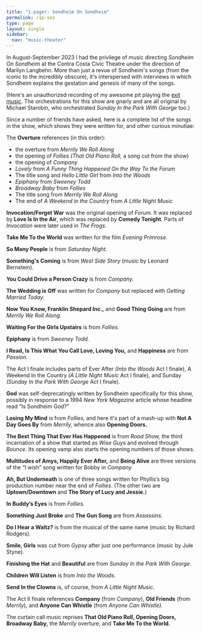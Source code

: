 ```yaml
---
title: "1-pager: Sondheim On Sondheim"
permalink: /1p-sos
type: page
layout: single
sidebar:
  nav: "music-theater"
---
```


In August-September 2023 I had the privilege of music directing
_Sondheim On Sondheim_ at the Contra Costa Civic Theatre under the
direction of Marilyn Langbehn.  More than just a revue of Sondheim's
songs (from the iconic to the incredibly obscure), it's interspersed
with interviews in which Sondheim explains the gestation and genesis
of many of the songs.

(Here's an unauthorized recording of my awesome pit playing the [exit
music](https://www.youtube.com/watch?v=pwkQRLX0Hok).  The
orchestrations for this show are gnarly and are all original by
Michael Starobin, who orchestrated _Sunday In the Park With George_ too.)

Since a number of friends have asked, here is a complete list of the
songs in the show, which shows they were written for, and other
curious minutiae:



The **Overture** references (in this order):

- the overture from _Merrily We Roll Along_
- the opening of _Follies (That Old Piano Roll,_ a song cut from the show)
- the opening of _Company_
- _Lovely_ from _A Funny Thing Happened On the Way To the Forum_
- The title song and _Hello Little Girl_ from _Into the Woods_
- _Epiphany_ from _Sweeney Todd_
- _Broadway Baby_ from _Follies_
- The title song from _Merrily We Roll Along_
- The end of _A Weekend in the Country_ from _A Little Night Music_

**Invocation/Forget War** was the original opening of _Forum._ It was replaced by **Love Is In the Air**, which was replaced by **Comedy Tonight**_._ Parts of _Invocation_ were later used in _The Frogs_.

**Take Me To the World** was written for the film _Evening Primrose._

**So Many People** is from _Saturday Night_.

**Something's Coming** is from _West Side Story_ (music by Leonard Bernstein).

**You Could Drive a Person Crazy** is from _Company._

**The Wedding is Off** was written for _Company_ but replaced with _Getting Married Today._

**Now You Know, Franklin Shepard Inc.,** and **Good Thing Going** are from _Merrily We Roll Along._

**Waiting For the Girls Upstairs** is from _Follies._

**Epiphany** is from _Sweeney Todd._

**I Read, Is This What You Call Love, Loving You,** and **Happiness** are from _Passion._

The Act I finale includes parts of Ever After _(Into the Woods_ Act I finale), A Weekend In the Country _(A Little Night Music_ Act I finale), and Sunday _(Sunday In the Park With George_ Act I finale).

**God** was self-deprecatingly written by Sondheim specifically for this show, possibly in response to a 1994 _New York Magazine_ article whose headline read “Is Sondheim God?”

**Losing My Mind** is from _Follies,_ and here it's part of a mash-up with **Not A Day Goes By** from _Merrily,_ whence also **Opening Doors.**

**The Best Thing That Ever Has Happened** is from _Road Show,_ the third incarnation of a show that started as _Wise Guys_ and evolved through _Bounce._ Its opening vamp also starts the opening numbers of those shows.

**Multitudes of Amys, Happily Ever After,** and **Being Alive** are three versions of the “I wish” song written for Bobby in _Company._

**Ah, But Underneath** is one of three songs written for Phyllis’s big production number near the end of _Follies_. (The other two are **Uptown/Downtown** and **The Story of Lucy and Jessie.**)

**In Buddy’s Eyes** is from _Follies._

**Something Just Broke** and **The Gun Song** are from _Assassins._

**Do I Hear a Waltz?** is from the musical of the same name (music by Richard Rodgers).

**Smile, Girls** was cut from _Gypsy_ after just one performance (music by Jule Styne).

**Finishing the Hat** and **Beautiful** are from _Sunday In the Park With George._

**Children Will Listen** is from _Into the Woods._

**Send In the Clowns** is, of course, from _A Little Night Music._

The Act II finale references **Company** (from _Company_), **Old Friends** (from _Merrily_), and **Anyone Can Whistle** (from _Anyone Can Whistle)._

The curtain call music reprises **That Old Piano Roll, Opening Doors, Broadway Baby,** the _Merrily_ overture, and **Take Me To the World.**
